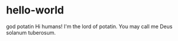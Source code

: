 # hello-world
god potatin
Hi humans!
I'm the lord of potatin. You may call me Deus solanum tuberosum.
